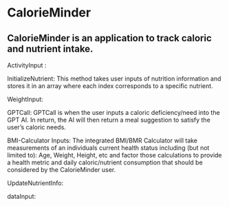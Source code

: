 # CalorieMinder
## CalorieMinder is an application to track caloric and nutrient intake. 

ActivityInput : 


InitializeNutrient:
This method takes user inputs of nutrition information and stores it in an array where each index corresponds to a specific nutrient.

WeightInput:



GPTCall: 
GPTCall is when the user inputs a caloric deficiency/need into the GPT AI. In return, the AI will then return a meal suggestion to satisfy the user’s caloric needs. 

BMI-Calculator Inputs: The integrated BMI/BMR Calculator will take measurements of an individuals current health status including (but not limited to): Age, Weight, Height, etc and factor those calculations to provide a health metric and daily caloric/nutrient consumption that should be considered by the CalorieMinder user.


UpdateNutrientInfo:




dataInput:

